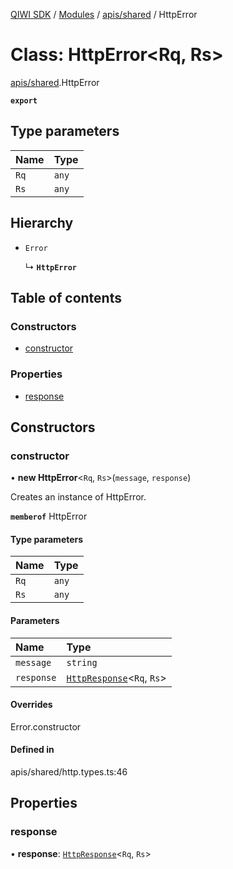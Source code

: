 [QIWI SDK](../README.md) / [Modules](../modules.md) / [apis/shared](../modules/apis_shared.md) / HttpError

# Class: HttpError<Rq, Rs\>

[apis/shared](../modules/apis_shared.md).HttpError

**`export`**

## Type parameters

| Name | Type |
| :------ | :------ |
| `Rq` | `any` |
| `Rs` | `any` |

## Hierarchy

- `Error`

  ↳ **`HttpError`**

## Table of contents

### Constructors

- [constructor](apis_shared.HttpError.md#constructor)

### Properties

- [response](apis_shared.HttpError.md#response)

## Constructors

### constructor

• **new HttpError**<`Rq`, `Rs`\>(`message`, `response`)

Creates an instance of HttpError.

**`memberof`** HttpError

#### Type parameters

| Name | Type |
| :------ | :------ |
| `Rq` | `any` |
| `Rs` | `any` |

#### Parameters

| Name | Type |
| :------ | :------ |
| `message` | `string` |
| `response` | [`HttpResponse`](../interfaces/index.QIWI.HttpResponse.md)<`Rq`, `Rs`\> |

#### Overrides

Error.constructor

#### Defined in

apis/shared/http.types.ts:46

## Properties

### response

• **response**: [`HttpResponse`](../interfaces/index.QIWI.HttpResponse.md)<`Rq`, `Rs`\>
